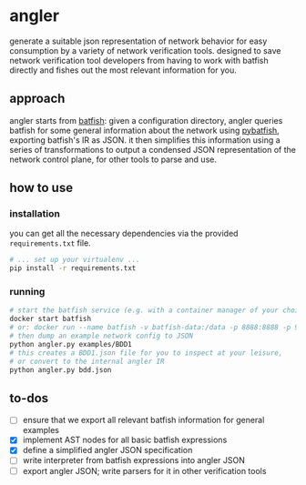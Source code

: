 # angler

generate a suitable json representation of network behavior for easy consumption
by a variety of network verification tools.
designed to save network verification tool developers from having to work with batfish
directly and fishes out the most relevant information for you.

## approach

angler starts from [batfish](https://github.com/batfish/batfish):
given a configuration directory,
angler queries batfish for some general information about the network
using [pybatfish](https://github.com/batfish/pybatfish),
exporting batfish's IR as JSON.
it then simplifies this information using a series of transformations to output
a condensed JSON representation of the network control plane,
for other tools to parse and use.

## how to use

### installation

you can get all the necessary dependencies via the provided `requirements.txt` file.

```sh
# ... set up your virtualenv ...
pip install -r requirements.txt
```

### running

```sh
# start the batfish service (e.g. with a container manager of your choice)
docker start batfish
# or: docker run --name batfish -v batfish-data:/data -p 8888:8888 -p 9997:9997 -p 9996:9996 batfish/allinone
# then dump an example network config to JSON
python angler.py examples/BDD1
# this creates a BDD1.json file for you to inspect at your leisure,
# or convert to the internal angler IR
python angler.py bdd.json
```

## to-dos

- [ ] ensure that we export all relevant batfish information for general examples
- [x] implement AST nodes for all basic batfish expressions
- [x] define a simplified angler JSON specification
- [ ] write interpreter from batfish expressions into angler JSON
- [ ] export angler JSON; write parsers for it in other verification tools
